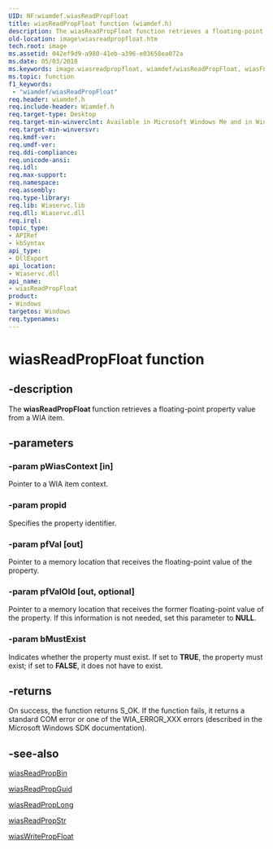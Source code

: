 ```yaml
---
UID: NF:wiamdef.wiasReadPropFloat
title: wiasReadPropFloat function (wiamdef.h)
description: The wiasReadPropFloat function retrieves a floating-point property value from a WIA item.
old-location: image\wiasreadpropfloat.htm
tech.root: image
ms.assetid: 042ef9d9-a980-41eb-a396-e03658ea072a
ms.date: 05/03/2018
ms.keywords: image.wiasreadpropfloat, wiamdef/wiasReadPropFloat, wiasFncs_9b143e96-64a5-4de3-b40d-c542bc440dc0.xml, wiasReadPropFloat, wiasReadPropFloat function [Imaging Devices]
ms.topic: function
f1_keywords:
 - "wiamdef/wiasReadPropFloat"
req.header: wiamdef.h
req.include-header: Wiamdef.h
req.target-type: Desktop
req.target-min-winverclnt: Available in Microsoft Windows Me and in Windows XP and later versions of the Windows operating systems.
req.target-min-winversvr: 
req.kmdf-ver: 
req.umdf-ver: 
req.ddi-compliance: 
req.unicode-ansi: 
req.idl: 
req.max-support: 
req.namespace: 
req.assembly: 
req.type-library: 
req.lib: Wiaservc.lib
req.dll: Wiaservc.dll
req.irql: 
topic_type:
- APIRef
- kbSyntax
api_type:
- DllExport
api_location:
- Wiaservc.dll
api_name:
- wiasReadPropFloat
product:
- Windows
targetos: Windows
req.typenames: 
---
```


# wiasReadPropFloat function


## -description


The <b>wiasReadPropFloat </b>function retrieves a floating-point property value from a WIA item.


## -parameters




### -param pWiasContext [in]

Pointer to a WIA item context.


### -param propid

Specifies the property identifier.


### -param pfVal [out]

Pointer to a memory location that receives the floating-point value of the property.


### -param pfValOld [out, optional]

Pointer to a memory location that receives the former floating-point value of the property. If this information is not needed, set this parameter to <b>NULL</b>.


### -param bMustExist

Indicates whether the property must exist. If set to <b>TRUE</b>, the property must exist; if set to <b>FALSE</b>, it does not have to exist.


## -returns



On success, the function returns S_OK. If the function fails, it returns a standard COM error or one of the WIA_ERROR_XXX errors (described in the Microsoft Windows SDK documentation).




## -see-also




<a href="https://docs.microsoft.com/windows-hardware/drivers/ddi/wiamdef/nf-wiamdef-wiasreadpropbin">wiasReadPropBin</a>



<a href="https://docs.microsoft.com/windows-hardware/drivers/ddi/wiamdef/nf-wiamdef-wiasreadpropguid">wiasReadPropGuid</a>



<a href="https://docs.microsoft.com/windows-hardware/drivers/ddi/wiamdef/nf-wiamdef-wiasreadproplong">wiasReadPropLong</a>



<a href="https://docs.microsoft.com/windows-hardware/drivers/ddi/wiamdef/nf-wiamdef-wiasreadpropstr">wiasReadPropStr</a>



<a href="https://docs.microsoft.com/windows-hardware/drivers/ddi/wiamdef/nf-wiamdef-wiaswritepropfloat">wiasWritePropFloat</a>
 

 

